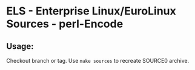 # ELS - Enterprise Linux/EuroLinux Sources - perl-Encode
 
## Usage:
  Checkout branch or tag. Use `make sources` to recreate  SOURCE0 archive.
